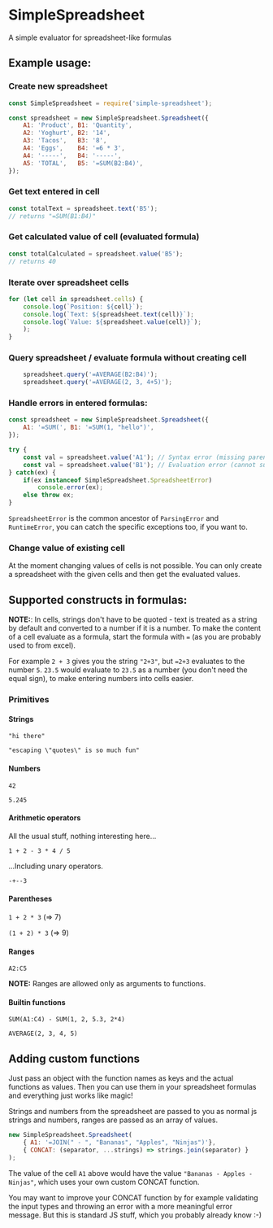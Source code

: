 # SimpleSpreadsheet
A simple evaluator for spreadsheet-like formulas

## Example usage:

### Create new spreadsheet
```javascript
const SimpleSpreadsheet = require('simple-spreadsheet');

const spreadsheet = new SimpleSpreadsheet.Spreadsheet({
    A1: 'Product', B1: 'Quantity',
    A2: 'Yoghurt', B2: '14',
    A3: 'Tacos',   B3: '8',
    A4: 'Eggs',    B4: '=6 * 3',
    A4: '-----',   B4: '-----',
    A5: 'TOTAL',   B5: '=SUM(B2:B4)',
});
```

### Get text entered in cell
```javascript
const totalText = spreadsheet.text('B5');
// returns "=SUM(B1:B4)"
```

### Get calculated value of cell (evaluated formula)
```javascript
const totalCalculated = spreadsheet.value('B5');
// returns 40
```

### Iterate over spreadsheet cells
```javascript
for (let cell in spreadsheet.cells) {
    console.log(`Position: ${cell}`);
    console.log(`Text: ${spreadsheet.text(cell)}`);
    console.log(`Value: ${spreadsheet.value(cell)}`);
    );
}
```

### Query spreadsheet / evaluate formula without creating cell
```javascript
    spreadsheet.query('=AVERAGE(B2:B4)');
    spreadsheet.query('=AVERAGE(2, 3, 4+5)');
```

### Handle errors in entered formulas:
```javascript
const spreadsheet = new SimpleSpreadsheet.Spreadsheet({
    A1: '=SUM(', B1: '=SUM(1, "hello")',
});

try {
    const val = spreadsheet.value('A1'); // Syntax error (missing parenthesis)
    const val = spreadsheet.value('B1'); // Evaluation error (cannot sum string)
} catch(ex) {
    if(ex instanceof SimpleSpreadsheet.SpreadsheetError)
        console.error(ex);
    else throw ex;
}
```
`SpreadsheetError` is the common ancestor of `ParsingError` and `RuntimeError`, you can catch the specific exceptions too, if you want to.

### Change value of existing cell
At the moment changing values of cells is not possible. You can only create a spreadsheet with the given cells and then get the evaluated values.

## Supported constructs in formulas:
**NOTE:**: In cells, strings don't have to be quoted - text is treated as a string by default and converted to a number if it is a number. To make the content of a cell evaluate as a formula, start the formula with `=` (as you are probably used to from excel).

For example `2 + 3` gives you the string `"2+3"`, but `=2+3` evaluates to the number `5`. `23.5` would evaluate to `23.5` as a number (you don't need the equal sign), to make entering numbers into cells easier.

### Primitives

#### Strings
`"hi there"`

`"escaping \"quotes\" is so much fun"`

#### Numbers
`42`

`5.245`

#### Arithmetic operators
All the usual stuff, nothing interesting here...

`1 + 2 - 3 * 4 / 5`

...Including unary operators.

`-+--3`

#### Parentheses

`1 + 2 * 3` (=> 7)

`(1 + 2) * 3` (=> 9)

#### Ranges

`A2:C5`

**NOTE:** Ranges are allowed only as arguments to functions.

#### Builtin functions

`SUM(A1:C4) - SUM(1, 2, 5.3, 2*4)`

`AVERAGE(2, 3, 4, 5)`

## Adding custom functions
Just pass an object with the function names as keys and the actual functions as values. Then you can use them in your spreadsheet formulas and everything just works like magic!

Strings and numbers from the spreadsheet are passed to you as normal js strings and numbers, ranges are passed as an array of values.

```javascript
new SimpleSpreadsheet.Spreadsheet(
    { A1: '=JOIN(" - ", "Bananas", "Apples", "Ninjas")'},
    { CONCAT: (separator, ...strings) => strings.join(separator) }
);
```

The value of the cell `A1` above would have the value `"Bananas - Apples - Ninjas"`, which uses your own custom CONCAT function.

You may want to improve your CONCAT function by for example validating the input types and throwing an error with a more meaningful error message. But this is standard JS stuff, which you probably already know :-)
